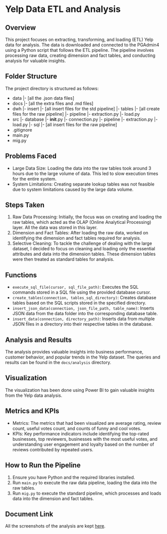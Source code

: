 # Yelp Data ETL and Analysis

## Overview
This project focuses on extracting, transforming, and loading (ETL) Yelp data for analysis. The data is downloaded and connected to the PGAdmin4 using a Python script that follows the ETL pipeline. The pipeline involves processing raw data, creating dimension and fact tables, and conducting analysis for valuable insights.

## Folder Structure
The project directory is structured as follows:

- data
  |- [all the .json data files]
- docs
  |- [all the extra files and .md files]
- dwh
  |- insert
     |- [all insert files for the std pipeline]
  |- tables
     |- [all create files for the raw pipeline]
  |- pipeline
     |- extraction.py
     |- load.py
- src
  |- database
     |- __init__.py
     |- connection.py
  |- pipeline
     |- extraction.py
     |- load.py
  |- sql
     |- [all insert files for the raw pipeline]
- .gitignore
- main.py
- mig.py

## Problems Faced
- Large Data Size: Loading the data into the raw tables took around 3 hours due to the large volume of data. This led to slow execution times for the entire system.
- System Limitations: Creating separate lookup tables was not feasible due to system limitations caused by the large data volume.

## Steps Taken
1. Raw Data Processing: Initially, the focus was on creating and loading the raw tables, which acted as the OLAP (Online Analytical Processing) layer. All the data was stored in this layer.
2. Dimension and Fact Tables: After loading the raw data, worked on identifying the dimension and fact tables required for analysis.
3. Selective Cleaning: To tackle the challenge of dealing with the large dataset, I decided to focus on cleaning and loading only the essential attributes and data into the dimension tables. These dimension tables were then treated as standard tables for analysis.

## Functions
- `execute_sql_file(cursor, sql_file_path)`: Executes the SQL commands stored in a SQL file using the provided database cursor.
- `create_tables(connection, tables_sql_directory)`: Creates database tables based on the SQL scripts stored in the specified directory.
- `insert_json_data(connection, json_file_path, table_name)`: Inserts JSON data from the data folder into the corresponding database table.
- `insert_data(connection, directory_path)`: Inserts data from multiple JSON files in a directory into their respective tables in the database.

## Analysis and Results
The analysis provides valuable insights into business performance, customer behavior, and popular trends in the Yelp dataset. The queries and results can be found in the `docs/analysis` directory.

## Visualization
The visualization has been done using Power BI to gain valuable insights from the Yelp data analysis.

## Metrics and KPIs
- Metrics: The metrics that had been visualized are average rating, review count, useful votes count, and counts of funny and cool votes.
- KPIs: Key performance indicators include identifying the top-rated businesses, top reviewers, businesses with the most useful votes, and understanding user engagement and loyalty based on the number of reviews contributed by repeated users.

## How to Run the Pipeline
1. Ensure you have Python and the required libraries installed.
2. Run `main.py` to execute the raw data pipeline, loading the data into the raw tables.
3. Run `mig.py` to execute the standard pipeline, which processes and loads data into the dimension and fact tables.

## Document Link
All the screenshots of the analysis are kept [here](link_to_documentation).
